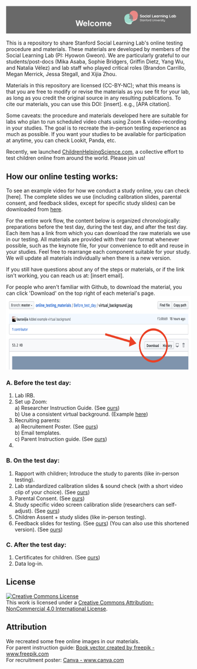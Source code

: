 <img src='supplement_images/Readme_banner.png'>

This is a repository to share Stanford Social Learning Lab's online testing procedure and materials. 
These materials are developed by members of the Social Learning Lab (PI: Hyowon Gweon). We are particularly grateful to our students/post-docs (Mika Asaba, Sophie Bridgers, Griffin Dietz, Yang Wu, and Natalia Vélez) and lab staff who played critical roles (Brandon Carrillo, Megan Merrick, Jessa Stegall, and Xijia Zhou. 

Materials in this repository are licensed (CC-BY-NC); what this means is that you are free to modify or revise the materials as you see fit for your lab, as long as you credit the original source in any resulting publications. To cite our materials, you can use this DOI: [insert]. e.g., [APA citation].

Some caveats: the procedure and materials developed here are suitable for labs who plan to run scheduled video chats using Zoom & video-recording in your studies. The goal is to recreate the in-person testing experience as much as possible. If you want your studies to be available for participation at anytime, you can check Lookit, Panda, etc.

Recently, we launched [ChildrenHelpingScience.com](https://childrenhelpingscience.com/), a collective effort to test children online from around the world. Please join us!


## How our online testing works:

To see an example video for how we conduct a study online, you can check [here]. The complete slides we use (including calibration slides, parental consent, and feedback slides, except for specific study slides) can be downloaded from [here](https://github.com/sociallearninglab/online_testing_materials/blob/master/Example/Standardized_Slides_Sharing.key).

For the entire work flow, the content below is organized chronologically: preparations before the test day, during the test day, and after the test day. Each item has a link from which you can download the raw materials we use in our testing. All materials are provided with their raw format whenever possible, such as the keynote file, for your convenience to edit and reuse in your studies. Feel free to rearrange each component suitable for your study. We will update all materials individually when there is a new version.

If you still have questions about any of the steps or materials, or if the link isn't working, you can reach us at: [insert email].

For people who aren't familiar with Github, to download the material, you can click 'Download' on the top right of each meterial's page. <br>
<img src='supplement_images/github_download_button.png' width = '1000' height ='200'>

### A. Before the test day:
  1. Lab IRB. 
  2. Set up Zoom: <br>
    a) Researcher Instruction Guide. (See [ours](https://github.com/sociallearninglab/online_testing_materials/blob/master/Before_test_day/Lab%20Testing%20Online%20Prep%20Guide.key)) <br>
    b) Use a consistent virtual background. (Example [here](https://github.com/sociallearninglab/online_testing_materials/blob/master/Before_test_day/virtual_background.jpg))
  3. Recruiting parents: <br>
    a) Recruitement Poster. (See [ours](https://github.com/sociallearninglab/online_testing_materials/blob/master/Before_test_day/SLL%20Participation%20Flyer.pdf)) <br>
    b) Email templates.   
    c) Parent Instruction guide. (See [ours](https://github.com/sociallearninglab/online_testing_materials/blob/master/Before_test_day/parent_instruction_guide.key)) 
  3. 

### B. On the test day: 
  1. Rapport with children; Introduce the study to parents (like in-person testing).
  2. Lab standardized calibration slides & sound check (with a short video clip of your choice). (See [ours](https://github.com/sociallearninglab/online_testing_materials/blob/master/On_test_day/Calibration_Part1.key))
  3. Parental Consent. (See [ours](https://github.com/sociallearninglab/online_testing_materials/blob/master/On_test_day/Parental_Consent.key))
  4. Study specific video screen calibration slide (researchers can self-adjust). (See [ours](https://github.com/sociallearninglab/online_testing_materials/blob/master/On_test_day/Calibration_Part2.key))
  5. Children Assent + study slides (like in-person testing).
  6. Feedback slides for testing. (See [ours](https://github.com/sociallearninglab/online_testing_materials/blob/master/On_test_day/Feedback_Slides.key))
     (You can also use this shortened version). (See [ours](https://github.com/sociallearninglab/online_testing_materials/blob/master/On_test_day/Shortened_Follow_Up.key))

### C. After the test day:
  1. Certificates for children. (See [ours](https://github.com/sociallearninglab/online_testing_materials/blob/master/After_test_day/Online%20Testing%20Certificate.pdf))
  2. Data log-in.

## License
<a rel="license" href="http://creativecommons.org/licenses/by-nc/4.0/"><img alt="Creative Commons License" style="border-width:0" src="https://i.creativecommons.org/l/by-nc/4.0/88x31.png" /></a><br />This work is licensed under a <a rel="license" href="http://creativecommons.org/licenses/by-nc/4.0/">Creative Commons Attribution-NonCommercial 4.0 International License</a>.

## Attribution
<p> We recreated some free online images in our materials. <br>
For parent instruction guide: <a href="https://www.freepik.com/free-photos-vectors/book">Book vector created by freepik - www.freepik.com</a> <br>
For recruitment poster: <a href="https://www.canva.com"> Canva - www.canva.com</a> <br>
</p>
